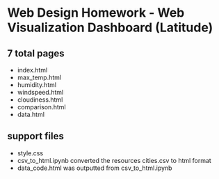 <!DOCTYPE html>
<html lang="en-us">
<head>
  <meta charset="UTF-8">
  <h1>Web Design Homework - Web Visualization Dashboard (Latitude)</h1>
  <body>
      <h2>7 total pages</h2>
    <ul>
        <li>index.html</li>
        <li>max_temp.html</li>
        <li>humidity.html</li>
        <li>windspeed.html</li>
        <li>cloudiness.html</li>
        <li>comparison.html</li>
        <li>data.html</li>
    </ul>
    <h2>support files</h2>
    <ul>
        <li>style.css</li>
        <li>csv_to_html.ipynb converted the resources cities.csv to html format</li>
        <li>data_code.html was outputted from csv_to_html.ipynb</li>
    </ul>


  </body>
